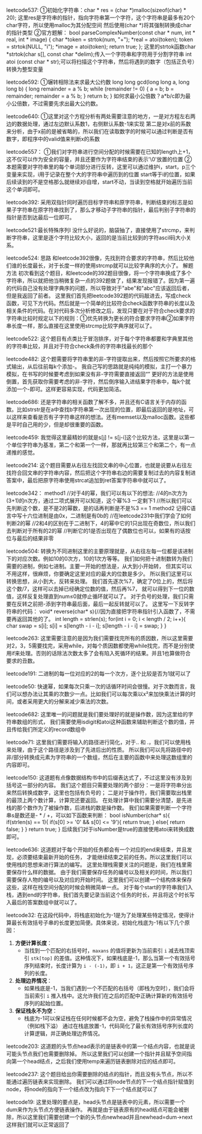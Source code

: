 leetcode537:
①初始化字符串：char * res = (char *)malloc(sizeof(char) * 20);
这里res是字符串的指针，指向字符串第一个字符，这个字符串是最多有20个char字符，所以使用malloc为其分配空间
然后使用(char *)将其强制转换成char的指针类型
②官方题解：
bool parseComplexNumber(const char * num, int * real, int * image) {
    char *token = strtok(num, "+");
    *real = atoi(token);
    token = strtok(NULL, "i");
    *image = atoi(token);
    return true;
};
这里的strtok函数char *strtok(char s[], const char *delim);传入一个字符串和字符用于分割字符串
int atoi (const char * str);可以将扫描这个字符串，然后将遇到的数字（包括正负号）转换为整型变量

leetcode592:
①辗转相除法来求最大公约数
long long gcd(long long a, long long b) {
    long remainder = a % b;
    while (remainder != 0) {
        a = b;
        b = remainder;
        remainder = a % b;
    }
    return b;
}
如何求最小公倍数？a*b/c即为最小公倍数，不过需要先求出最大公约数。

leetcode640:
①这里对这个方程分析有两处需要注意的地方，一是对方程左右两边的数据处理，通过左边默认系数1，右侧默认系数-1来实现
第二是对x前的系数来分析，由于x前的是被省略的，所以我们在读取数字的时候可以通过判断是否有数字，即程序中的valid值来判断x的系数

leetcode557：
①我们对字符串进行空间分配的时候需要在已知的length上+1，这不仅可以作为安全的容量，并且还要作为字符串结束的表示'\0'放置的位置
②本题需要对字符串里的每个单词部分进行反转，这里可以通过维护i，start，p三个变量来实现，i用于记录在整个大的字符串中遍历到的位置
start等于i的位置，如果后续读到的不是空格那么就继续对i自增，start不动，当读到空格就开始遍历当前这个单词即可。

leetcode392:
采用双指针同时遍历目标字符串和原字符串，判断结束的标志是如果子字符串在原字符串找到了，那么才移动子字符串的指针，最后判别子字符串的指针是否到达最后一位即可。

leetcode521:最长特殊序列Ⅰ
没什么好说的，脑袋抽了，直接使用了strcmp，来判断字符串，这里是逐个字符比较大小，返回的是当前比较到的字符ascil码大小关系。

leetcode524:
思路
和leetcode392很像，先找到符合要求的字符串，然后比较他们谁的长度最长，对于长度一样的使用strcmp就可以比较字典序的大小了。
解题方法
初次看到这个题目，和leetcode的392题目很像，将一个字符串换成了多个字符串，所以就把他当稍微复杂一点的392题做了，结果发现报错了。因为第一遍的代码自己没有处理字典序的问题，所以导致对于"abe"和"abc"应该返回后者，但是我返回了前者。
这里我们首先把leetcode392题的代码敲进去，写成check函数，可见下方代码。然后就是一个简单的比较符合check函数字符串的长度以及相关条件的代码。在对代码多次分析修改之后，发现只要在对于符合check要求的字符串比较时规定以下的规则：①优先转换为更长的符合要求字符串②如果字符串长度一样，那么直接在这里使用strcmp比较字典序就可以了。


leetcode522:
这个题目有点类比于冒泡排序，对于每个字符串都要和字典里其他的字符串比较，并且对于符合check条件的字符串找最长的那个


leetcode482:
这个题需要将字符串里的非-字符提取出来，然后按照它所要求的格式输出，从后往前每k个添加-。
我自己写的思路就是纯纯的模拟，主打一个暴力模拟，在书写的时候要考虑到如果没有非-字符需要直接返回“”
更好的方法是使用倒置，首先获取你需要考虑的非-字符，然后倒序输入进结果字符串中，每k个就添加一个-即可。这样更容易实现，代码更加简洁。


leetcode686:
还是字符串的相关函数了解不多，并且还有C语言关于内存的函数。比如strstr是在a中查找b字符串第一次出现的位置，即最后返回的是地址，可以这样来查看是否有子字符串这样的想法。还有memset以及malloc函数。这些都是平时自己用的少，但是却很重要的函数。

leetcode459:
我觉得这里最精妙的就是s[j] != s[j-i]这个比较方法，这里是以第一个单位字符串为基准，第二个和第一个一样，那就再比较第三个和第二个，有一点递推的感觉。


leetcode214:
这个题目需要从右往左找回文串的中心位置，也就是说要从右往左找符合回文串的字符串内容，然后把这个字符串右边的需要复制过去的内容复制进答案中，最后把原字符串使用strcat追加到ret答案字符串中就可以了。


leetcode342：
method1
//对于4的幂，我们可以有以下的想法:
//4的n次方为(3+1)的n次方，通过二项式展开可以知道，这个幂%3 一定剩下1
//所以我们可以先判断这个数，是不是2的幂数，是的话再判断是不是%3 == 1
method2  记得C语言中写十六位进制是由0x，二进制是有0b的
//在leetcode231中我们学会了如何判断2的幂
//2和4的区别在于二进制下，4的幂中它的1只出现在奇数位，所以我们去判断对于所有的2的幂
//判断它的1是否出现在了偶数位也可以，如果有的话按位与最后的结果非零

leetcode504:
转换为不同进制这里的主要原理就是，从右往左每一位都是该进制下的对应次数。例如10的0次方，10的1次方等等。
我们如何把十进制数转为我们需要的进制，例如七进制。主要一开始的想法是，从大到小开始转，
但其实可以不用这样，很麻烦，你要确定这里对应的最大的位数是多少。
所以我们这里可以转换思想，从小到大，反转来处理。
我们首先逐次%7，确定了0位上的，然后将这个数/7，这样可以去掉已经确定位数的值，然后再%7，
就可以得到下一位的数值，这样反复处理直到num≤0就停止循环就可以了。
对于负号的处理，我们只需要在反转之前把-添到字符串最后面，最后一起反转就可以了。
这里写一下反转字符串的代码：
void* reverse(char* s){//因为直接把字符串指针引入函数了，不需要再返回其他的了。
    int length = strlen(s);
    for(int i = 0; i < length / 2; i++){
        char swap = s[i];
        s[i] = s[length - i - i];
        s[length - i - i] = swap;
    }
}

leetcode263:
这里需要注意的是因为我们需要找完所有的质因数，所以这里需要对2，3，5需要找完，采用while，对每个质因数都使用while找完，而不是分别使用if来处理。否则的话除法次数太多了会有陷入死循环的结果。并且1也算做符合要求的丑数。

leetcode191:
二进制的每一位对应的2的每一个次方，逐个比较是否为1就可以了

leetcode50:
快速幂，如果每次只乘一次的话循环时间会很慢。对于次数而言，我们可以想办法让其乘的次数少一点。比如我们可以每次乘以x²来加快乘法计算的时间，或者采用更大的分解来减少乘法的次数。


leetcode682:
这里唯一的问题就是我们要处理好的就是操作数，因为这里给的字符串数组的形式，
我们需要使用isdigit和atoi这种函数来辅助判断这个数的值，并且传给我们所定义的record数组中

leetcode71:
这里我们需要将输入的路径进行简化，对于.. 和 .，我们可以使用栈来处理，由于这个路径是涉及到了先进后出的性质。
所以我们可以先将路径中的非/部分转换成元素为字符串的一个数组，然后在主要的函数中来处理这数组里的内容即可。


leetcode150:
这道题有点像数据结构书中的后缀表达式了，不过这里没有涉及到括号这一部分的内容。
我们这个题目只需要处理的两个部分：一是将字符串分出来然后转换成数字，这里也包括有负号的；
二是对于操作符，我们需要取出栈里的最顶上两个数计算，计算完还要返回。
在处理计算中我们需要分清楚，是先进栈的那个数作为了被操作数，后进栈的数是操作数。
我们如果需要判断一个字符串s是数还是- * / +，可以如下函数来判断：
bool isNumber(char* s){
    if(strlen(s) == 1){
        if(s[0] >= '0' && s[0] <= '9'){
            return true;
        }
        else{
            return false;
        }
    }
    return true;
}
后续我们对于isNumber是true的直接使用atoi来转换成数即可。

leetcode636:
这道题对于每个开始的任务都会有一个对应的end来结束，并且发现，必须要结束最新开始的任务，
才能继续结束之前的任务。所以这里我们可以使用栈的思想来进行算法的编写。
这里处理栈需要关注的问题是，我们在栈里需要保存什么样的数据。
由于我们需要保存任务的编号以及相关的时间，所以我们需要保存人物的编号以及对应的开始时间。
这里我们可以创建一个结构体来保存这些，这样在栈空间分配的时候会稍微简单一点。
对于每个start的字符串我们入栈，遇到end的字符串，我们首先要记录当前这个任务的时长，并且将这个时长写入最后的答案数组中就可以了。


leetcode32:
在这段代码中，将栈底初始化为-1是为了处理某些特定情况，使得计算最长有效括号子串的长度更加简便。具体来说，初始化栈底为-1有以下几个原因：
1. **方便计算长度**：
    - 当找到一个匹配的右括号时，`maxans` 的值将更新为当前索引 `i` 减去栈顶索引 `stk[top]` 的差值。这种情况下，如果栈底是-1，那么当第一个有效括号序列结束时，长度计算为 `i - (-1)`，即 `i + 1`，这正是第一个有效括号序列的长度。
2. **处理边界情况**：
    - 如果栈底是-1，当我们遇到一个不匹配的右括号（即栈为空时），我们会将当前索引 `i` 推入栈中。这允许我们在之后的匹配中正确计算新的有效括号序列的起始位置。
3. **保证栈永不为空**：
    - 栈底为-1可以保证栈在任何时候都不会为空，避免了栈操作中的异常情况（例如栈下溢）
通过在栈底放置-1，代码简化了最长有效括号序列长度的计算逻辑，并正确处理边界情况。


leetcode203:
这道题的头节点head表示的是链表中的第一个结点内容，也就是说可能头节点我们也需要删除掉。
所以这里我们可以创建一个指针并且赋予空间指向第一个head结点，之后我们使用temp来遍历链表删除对应的结点即可。


leetcode237:
这个题目给出你需要删除的结点的指针，而且没有头节点，所以不能通过遍历链表来实现删除。
我们可以通过将node节点的下一个结点指针赋值到node，将node的指向下一个结点改为指向下下一个结点就可以了

leetcode19:
这里处理的要点是，head头节点是链表中的元素，所以需要一个dum来作为头节点方便链表操作。
再就是由于链表原有的head结点可能会被删除，所以这里我们需要创建一个新的头节点newhead并且newhead=dum->next
这样我们就可以正常返回了